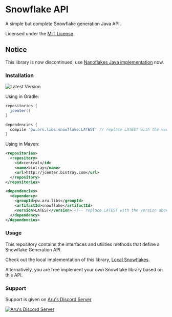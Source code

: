 # Snowflake API

A simple but complete Snowflake generation Java API.

Licensed under the [MIT License](https://github.com/arudiscord/snowflake/blob/master/LICENSE).

## Notice

This library is now discontinued, use [Nanoflakes Java implementation](https://github.com/nanoflakes/nanoflakes-java) now.

### Installation

![Latest Version](https://api.bintray.com/packages/arudiscord/maven/snowflake/images/download.svg)

Using in Gradle:

```gradle
repositories {
  jcenter()
}

dependencies {
  compile 'pw.aru.libs:snowflake:LATEST' // replace LATEST with the version above
}
```

Using in Maven:

```xml
<repositories>
  <repository>
    <id>central</id>
    <name>bintray</name>
    <url>http://jcenter.bintray.com</url>
  </repository>
</repositories>

<dependencies>
  <dependency>
    <groupId>pw.aru.libs</groupId>
    <artifactId>snowflake</artifactId>
    <version>LATEST</version> <!-- replace LATEST with the version above -->
  </dependency>
</dependencies>
```

### Usage

This repository contains the interfaces and utilities methods that define a Snowflake Generation API.

Check out the local implementation of this library, [Local Snowflakes](https://github.com/arudiscord/snowflake-local).

Alternatively, you are free implement your own Snowflake library based on this API.

### Support

Support is given on [Aru's Discord Server](https://discord.gg/URPghxg)

[![Aru's Discord Server](https://discordapp.com/api/guilds/403934661627215882/embed.png?style=banner2)](https://discord.gg/URPghxg)
